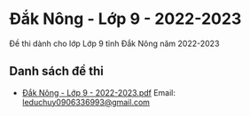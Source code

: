 # Đắk Nông - Lớp 9 - 2022-2023

Đề thi dành cho lớp Lớp 9 tỉnh Đắk Nông năm 2022-2023

## Danh sách đề thi

- [Đắk Nông - Lớp 9 - 2022-2023.pdf](Đắk%20Nông%20-%20Lớp%209%20-%202022-2023.pdf)
Email: leduchuy0906336993@gmail.com

